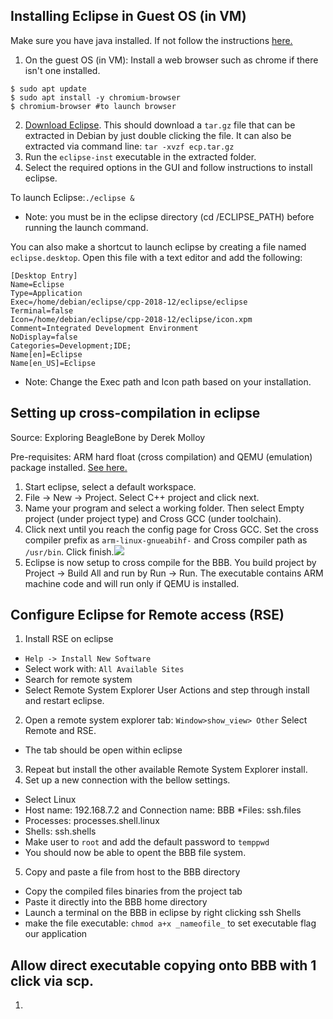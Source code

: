 ## Installing Eclipse in Guest OS (in VM)

Make sure you have java installed. If not follow the instructions [here.](https://java.com/en/download/help/linux_x64_install.xml)

1. On the guest OS (in VM): Install a web browser such as chrome if there isn't one installed.

```
$ sudo apt update
$ sudo apt install -y chromium-browser
$ chromium-browser #to launch browser
```

2. [Download Eclipse](https://www.eclipse.org/downloads/). This should download a `tar.gz` file that can be extracted in Debian by just double clicking the file. It can also be extracted via command line: `tar -xvzf ecp.tar.gz`
3. Run the `eclipse-inst` executable in the extracted folder.
4. Select the required options in the GUI and follow instructions to install eclipse.

To launch Eclipse:`./eclipse &`

- Note: you must be in the eclipse directory (cd /ECLIPSE_PATH) before running the launch command.

You can also make a shortcut to launch eclipse by creating a file named `eclipse.desktop`. Open this file with a text editor and add the following:

```
[Desktop Entry]
Name=Eclipse
Type=Application
Exec=/home/debian/eclipse/cpp-2018-12/eclipse/eclipse
Terminal=false
Icon=/home/debian/eclipse/cpp-2018-12/eclipse/icon.xpm
Comment=Integrated Development Environment
NoDisplay=false
Categories=Development;IDE;
Name[en]=Eclipse
Name[en_US]=Eclipse
```

- Note: Change the Exec path and Icon path based on your installation.

## Setting up cross-compilation in eclipse

Source: Exploring BeagleBone by Derek Molloy

Pre-requisites: ARM hard float (cross compilation) and QEMU (emulation) package installed. [See here.](https://github.com/capstonealex/Embeded/wiki/Setting-up-cross-compilation-tool-chain)

1. Start eclipse, select a default workspace.
2. File -> New -> Project. Select C++ project and click next.
3. Name your program and select a working folder. Then select Empty project (under project type) and Cross GCC (under toolchain).
4. Click next until you reach the config page for Cross GCC. Set the cross compiler prefix as `arm-linux-gnueabihf-` and Cross compiler path as `/usr/bin`. Click finish.![](https://raw.githubusercontent.com/capstonealex/Embeded/master/Wiki%20Images/eclipse_crossGCCconfig.PNG)
5. Eclipse is now setup to cross compile for the BBB. You build project by Project -> Build All and run by Run -> Run. The executable contains ARM machine code and will run only if QEMU is installed.

## Configure Eclipse for Remote access (RSE)

1. Install RSE on eclipse

- `Help -> Install New Software`
- Select work with: `All Available Sites`
- Search for remote system
- Select Remote System Explorer User Actions and step through install and restart eclipse.

2. Open a remote system explorer tab: `Window>show_view> Other` Select Remote and RSE.

- The tab should be open within eclipse

3. Repeat but install the other available Remote System Explorer install.
4. Set up a new connection with the bellow settings.

- Select Linux
- Host name: 192.168.7.2 and Connection name: BBB
  \*Files: ssh.files
- Processes: processes.shell.linux
- Shells: ssh.shells
- Make user to `root` and add the default password to `temppwd`
- You should now be able to opent the BBB file system.

5. Copy and paste a file from host to the BBB directory

- Copy the compiled files binaries from the project tab
- Paste it directly into the BBB home directory
- Launch a terminal on the BBB in eclipse by right clicking ssh Shells
- make the file executable: `chmod a+x _nameofile_` to set executable flag our application

## Allow direct executable copying onto BBB with 1 click via scp.

1.

